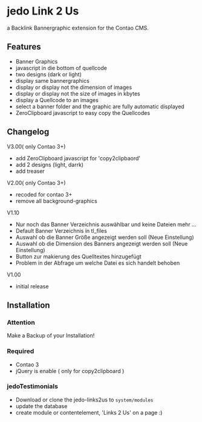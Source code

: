 jedo Link 2 Us
=============

a Backlink Bannergraphic extension for the Contao CMS.

Features
--------
* Banner Graphics
* javascript in die bottom of quellcode
* two designs (dark or light) 
* display same bannergraphics
* display or display not the dimension of images
* display or display not the size of images in kbytes
* display a Quellcode to an images
* select a banner folder and the graphic are fully automatic displayed
* ZeroClipboard javascript to easy copy the Quellcodes

Changelog
------------
V3.00( only Contao 3+)
* add ZeroClipboard javascript for 'copy2clipbaord'
* add 2 designs (light, darrk)
* add treaser

V2.00( only Contao 3+)
* recoded for contao 3+
* remove all background-graphics


V1.10
* Nur noch das Banner Verzeichnis auswählbar und keine Dateien mehr ...
* Default Banner Verzeichnis in tl_files
* Auswahl ob die Banner Größe angezeigt werden soll (Neue Einstellung)
* Auswahl ob die Dimension des Banners angezeigt werden soll (Neue Einstellung)
* Button zur makierung des Quelltextes hinzugefügt
* Problem in der Abfrage um welche Datei es sich handelt behoben

V1.00
* initial release



Installation
------------

### Attention
Make a Backup of your Installation! 

### Required
* Contao 3
* jQuery is enable ( only for copy2clipboard )

### jedoTestimonials
* Download or clone the jedo-links2us to `system/modules`
* update the database
* create module or contentelement, 'Links 2 Us' on a page :)

